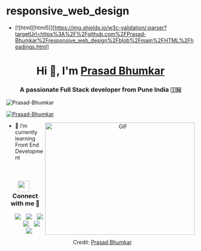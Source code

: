 # responsive_web_design

* [![html][html5]][https://img.shields.io/w3c-validation/:parser?targetUrl=https%3A%2F%2Fgithub.com%2FPrasad-Bhumkar%2Fresponsive_web_design%2Fblob%2Fmain%2FHTML%2Fheadings.html]
<h1 align="center">Hi 👋, I'm <a href="https://Prasad-Bhumkar.github.io/Me.io/" target="blank">
Prasad Bhumkar</a></h1>

<h3 align="center">A passionate Full Stack developer from Pune India &#127470;&#127475</h3>

<p align="left"> <img src="https://komarev.com/ghpvc/?username=Prasad-Bhumkar&label=Profile%20views&color=0e75b6&style=flat" alt="Prasad-Bhumkar" /> </p>

<p align="left"> <a href="https://www.instagram.com/prasad.bhumkar_official/" target="blank"><img src="https://img.shields.io/twitter/follow/Prasad_Bhumkar?logo=twitter&style=for-the-badge" alt="Prasad-Bhumkar" /></a> </p>

<a target="_blank" align="center">
  <img align="right" top="500" height="300" width="400" alt="GIF" src="https://media.giphy.com/media/SWoSkN6DxTszqIKEqv/giphy.gif">
</a>


- 🌱 I’m currently learning Front End Development 

<br/>
<h3 align="center" > <img src="https://media.giphy.com/media/iY8CRBdQXODJSCERIr/giphy.gif" width="30" height="30" style="margin-right: 10px;">Connect with me 🤝 </h3>

<p align="center">

 <div align="center"  class="icons-social" style="margin-left: 10px;">
        <a style="margin-left: 10px;"  target="_blank" href="https://www.linkedin.com/in//">
			<img src="https://img.icons8.com/doodle/40/000000/linkedin--v2.png"></a>
        <a style="margin-left: 10px;" target="_blank" href="https://github.com/Prasad-Bhumkar">
		<img src="https://img.icons8.com/doodle/40/000000/github--v1.png"></a>
		<a style="margin-left: 10px;" target="_blank" href="https://stackoverflow.com/users/27444090/prasad-bhumkar">
			<img src="https://img.icons8.com/external-tal-revivo-color-tal-revivo/40/000000/external-stack-overflow-is-a-question-and-answer-site-for-professional-logo-color-tal-revivo.png"></a>
	   <a style="margin-left: 10px;" target="_blank" href="https://dev.to/prasad_bhumkar_f4e5cf4f5a"><img src=""></a>
        <a style="margin-left: 10px;" target="_blank" href="https://www.instagram.com/prasad.bhumkar_official/">
			<img src="https://img.icons8.com/doodle/40/000000/instagram-new--v2.png"></a>
		<a style="margin-left: 10px;" target="_blank" href="https://twitter.com/@bhumkar_pr89871">
			<img src="https://img.icons8.com/doodle/1x/twitter-squared--v2.png" ></a>
		<a style="margin-left: 10px;" target="_blank" href="https://www.youtube.com/@youtubemafia9893?sub_confirmation=1">
				<img src="https://img.icons8.com/doodle/1x/youtube--v2.png" ></a>
		
      

</p>


Credit: [Prasad Bhumkar](https://github.com/Prasad-Bhumkar)
